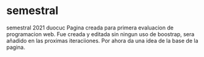 # semestral
semestral 2021 duocuc
Pagina creada para primera evaluacion de programacion web.
Fue creada y editada sin ningun uso de boostrap, sera añadido en las proximas iteraciiones.
Por ahora da una idea de la base de la pagina.
